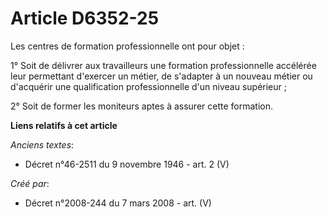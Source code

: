 # Article D6352-25

Les centres de formation professionnelle ont pour objet :

1° Soit de délivrer aux travailleurs une formation professionnelle accélérée leur permettant d'exercer un métier, de
s'adapter à un nouveau métier ou d'acquérir une qualification professionnelle d'un niveau supérieur ;

2° Soit de former les moniteurs aptes à assurer cette formation.

**Liens relatifs à cet article**

_Anciens textes_:

  - Décret n°46-2511 du 9 novembre 1946 - art. 2 (V)

_Créé par_:

  - Décret n°2008-244 du 7 mars 2008 - art. (V)
